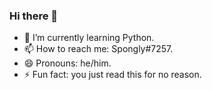 ### Hi there 👋

- 🌱 I’m currently learning Python.
- 📫 How to reach me: Spongly#7257.
- 😄 Pronouns: he/him.
- ⚡ Fun fact: you just read this for no reason.

